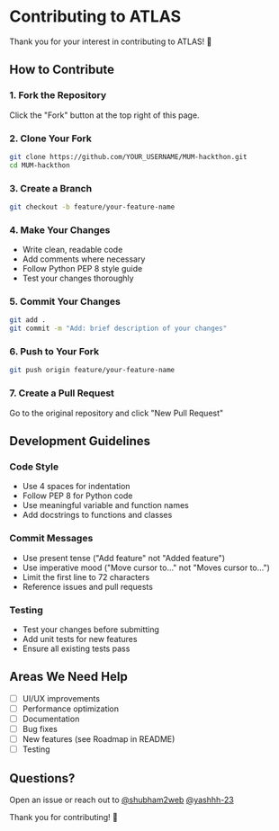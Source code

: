 # Contributing to ATLAS

Thank you for your interest in contributing to ATLAS! 🎉

## How to Contribute

### 1. Fork the Repository
Click the "Fork" button at the top right of this page.

### 2. Clone Your Fork
```bash
git clone https://github.com/YOUR_USERNAME/MUM-hackthon.git
cd MUM-hackthon
```

### 3. Create a Branch
```bash
git checkout -b feature/your-feature-name
```

### 4. Make Your Changes
- Write clean, readable code
- Add comments where necessary
- Follow Python PEP 8 style guide
- Test your changes thoroughly

### 5. Commit Your Changes
```bash
git add .
git commit -m "Add: brief description of your changes"
```

### 6. Push to Your Fork
```bash
git push origin feature/your-feature-name
```

### 7. Create a Pull Request
Go to the original repository and click "New Pull Request"

## Development Guidelines

### Code Style
- Use 4 spaces for indentation
- Follow PEP 8 for Python code
- Use meaningful variable and function names
- Add docstrings to functions and classes

### Commit Messages
- Use present tense ("Add feature" not "Added feature")
- Use imperative mood ("Move cursor to..." not "Moves cursor to...")
- Limit the first line to 72 characters
- Reference issues and pull requests

### Testing
- Test your changes before submitting
- Add unit tests for new features
- Ensure all existing tests pass

## Areas We Need Help

- [ ] UI/UX improvements
- [ ] Performance optimization
- [ ] Documentation
- [ ] Bug fixes
- [ ] New features (see Roadmap in README)
- [ ] Testing

## Questions?

Open an issue or reach out to [@shubham2web](https://github.com/shubham2web)
                              [@yashhh-23](https://github.com/yashhh-23)

Thank you for contributing! 🚀
